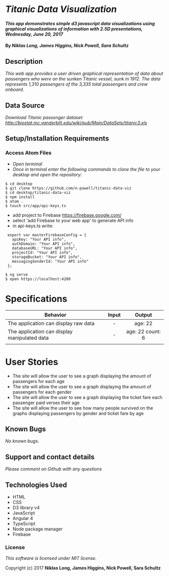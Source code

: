 # _Titanic Data Visualization_

#### _This app demonstrates simple d3 javascript data visualizations using graphical visualizations of information with 2.5D presentations, Wednesday, June 20, 2017_

#### By _**Niklas Long, James Higgins, Nick Powell, Sara Schultz**_

## Description

_This web app provides a user driven graphical representation of data about passengers who were on the sunken Titanic vessel, sunk in 1912. The data represents 1,310 passengers of the 3,335 total passengers and crew onboard._

## Data Source

_Download Titanic passenger dataset: http://biostat.mc.vanderbilt.edu/wiki/pub/Main/DataSets/titanic3.xls_

## Setup/Installation Requirements

### Access Atom Files

* _Open terminal_
* _Once in terminal enter the following commands to clone the file to your desktop and open the repository:_
```
$ cd desktop
$ git clone https://github.com/n-powell/titanic-data-viz
$ cd desktop/titanic-data-viz
$ npm install
$ atom .
$ touch src/app/api-keys.ts
```
* add project to Firebase https://firebase.google.com/
* select 'add Firebase to your web app' to generate API info
* in api-keys.ts write:
```
 export var masterFirebaseConfig = {
   apiKey: "Your API info",
   authDomain: "Your API info",
   databaseURL: "Your API info",
   projectId: "Your API info",
   storageBucket: "Your API info",
   messagingSenderId: "Your API info"
 };
 ```
 ```
$ ng serve
$ open https://localhost:4200
```

# Specifications

| Behavior | Input | Output |
|----------|:-----:|:------:|
| The application can display raw data | - | age: 22 |
| The application can display manipulated data | - | age: 22 count: 6 |
| | | |

# User Stories
* The site will allow the user to see a graph displaying the amount of passengers for each age
* The site will allow the user to see a graph displaying the amount of passengers for each gender
* The site will allow the user to see a graph displaying the ticket fare each passenger paid verses their age
* The site will allow the user to see how many people survived on the graphs displaying passengers by gender and ticket fare by age

## Known Bugs

_No known bugs._

## Support and contact details

_Please comment on Github with any questions_

## Technologies Used

* HTML
* CSS
* D3 library v4
* JavaScript
* Angular 4
* TypeScript
* Node package manager
* Firebase

### License

*This software is licensed under MIT license.*

Copyright (c) 2017 **Niklas Long, James Higgins, Nick Powell, Sara Schultz**
